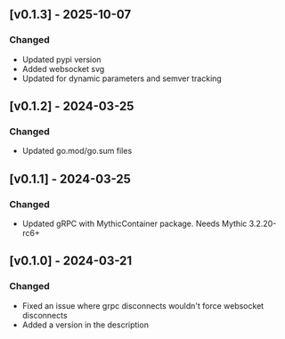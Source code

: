 ## [v0.1.3] - 2025-10-07

### Changed

- Updated pypi version
- Added websocket svg
- Updated for dynamic parameters and semver tracking

## [v0.1.2] - 2024-03-25

### Changed

- Updated go.mod/go.sum files

## [v0.1.1] - 2024-03-25

### Changed

- Updated gRPC with MythicContainer package. Needs Mythic 3.2.20-rc6+

## [v0.1.0] - 2024-03-21

### Changed

- Fixed an issue where grpc disconnects wouldn't force websocket disconnects
- Added a version in the description